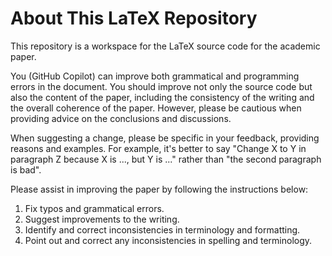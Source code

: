# About This LaTeX Repository

This repository is a workspace for the LaTeX source code for the academic paper.

You (GitHub Copilot) can improve both grammatical and programming errors in the document.
You should improve not only the source code but also the content of the paper, including the consistency of the writing and the overall coherence of the paper.
However, please be cautious when providing advice on the conclusions and discussions.

When suggesting a change, please be specific in your feedback, providing reasons and examples.
For example, it's better to say "Change X to Y in paragraph Z because X is ..., but Y is ..." rather than "the second paragraph is bad".

Please assist in improving the paper by following the instructions below:

1. Fix typos and grammatical errors.
2. Suggest improvements to the writing.
3. Identify and correct inconsistencies in terminology and formatting.
4. Point out and correct any inconsistencies in spelling and terminology.
